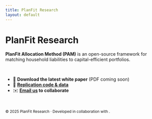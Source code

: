 ```yaml
---
title: PlanFit Research
layout: default
---
```


# PlanFit Research

**PlanFit Allocation Method (PAM)** is an open-source framework for
matching household liabilities to capital-efficient portfolios.

&nbsp;

- 📄 **Download the latest white paper** (PDF coming soon)  
- 💾 **[Replication code & data](https://github.com/PlanFit-Research)**  
- ✉️ **[Email us](mailto:research@planfit.org) to collaborate**

&nbsp;

<small>© 2025 PlanFit Research · Developed in collaboration with .</small>
